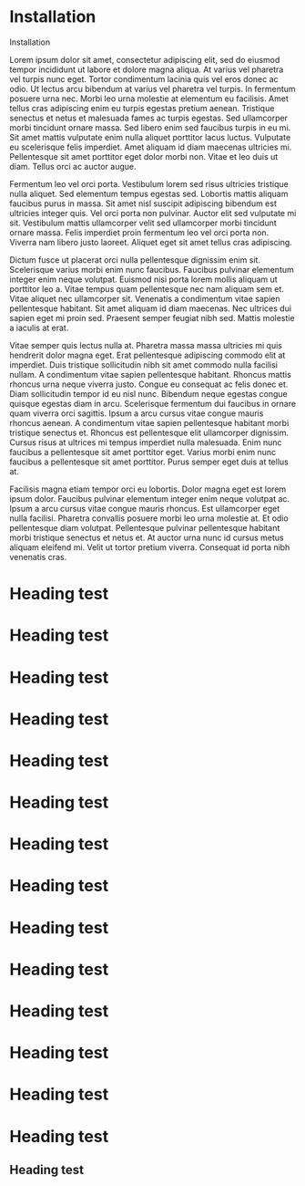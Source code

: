 # Installation
Installation

Lorem ipsum dolor sit amet, consectetur adipiscing elit, sed do eiusmod tempor incididunt ut labore et dolore magna aliqua. At varius vel pharetra vel turpis nunc eget. Tortor condimentum lacinia quis vel eros donec ac odio. Ut lectus arcu bibendum at varius vel pharetra vel turpis. In fermentum posuere urna nec. Morbi leo urna molestie at elementum eu facilisis. Amet tellus cras adipiscing enim eu turpis egestas pretium aenean. Tristique senectus et netus et malesuada fames ac turpis egestas. Sed ullamcorper morbi tincidunt ornare massa. Sed libero enim sed faucibus turpis in eu mi. Sit amet mattis vulputate enim nulla aliquet porttitor lacus luctus. Vulputate eu scelerisque felis imperdiet. Amet aliquam id diam maecenas ultricies mi. Pellentesque sit amet porttitor eget dolor morbi non. Vitae et leo duis ut diam. Tellus orci ac auctor augue.

Fermentum leo vel orci porta. Vestibulum lorem sed risus ultricies tristique nulla aliquet. Sed elementum tempus egestas sed. Lobortis mattis aliquam faucibus purus in massa. Sit amet nisl suscipit adipiscing bibendum est ultricies integer quis. Vel orci porta non pulvinar. Auctor elit sed vulputate mi sit. Vestibulum mattis ullamcorper velit sed ullamcorper morbi tincidunt ornare massa. Felis imperdiet proin fermentum leo vel orci porta non. Viverra nam libero justo laoreet. Aliquet eget sit amet tellus cras adipiscing.

Dictum fusce ut placerat orci nulla pellentesque dignissim enim sit. Scelerisque varius morbi enim nunc faucibus. Faucibus pulvinar elementum integer enim neque volutpat. Euismod nisi porta lorem mollis aliquam ut porttitor leo a. Vitae tempus quam pellentesque nec nam aliquam sem et. Vitae aliquet nec ullamcorper sit. Venenatis a condimentum vitae sapien pellentesque habitant. Sit amet aliquam id diam maecenas. Nec ultrices dui sapien eget mi proin sed. Praesent semper feugiat nibh sed. Mattis molestie a iaculis at erat.

Vitae semper quis lectus nulla at. Pharetra massa massa ultricies mi quis hendrerit dolor magna eget. Erat pellentesque adipiscing commodo elit at imperdiet. Duis tristique sollicitudin nibh sit amet commodo nulla facilisi nullam. A condimentum vitae sapien pellentesque habitant. Rhoncus mattis rhoncus urna neque viverra justo. Congue eu consequat ac felis donec et. Diam sollicitudin tempor id eu nisl nunc. Bibendum neque egestas congue quisque egestas diam in arcu. Scelerisque fermentum dui faucibus in ornare quam viverra orci sagittis. Ipsum a arcu cursus vitae congue mauris rhoncus aenean. A condimentum vitae sapien pellentesque habitant morbi tristique senectus et. Rhoncus est pellentesque elit ullamcorper dignissim. Cursus risus at ultrices mi tempus imperdiet nulla malesuada. Enim nunc faucibus a pellentesque sit amet porttitor eget. Varius morbi enim nunc faucibus a pellentesque sit amet porttitor. Purus semper eget duis at tellus at.

Facilisis magna etiam tempor orci eu lobortis. Dolor magna eget est lorem ipsum dolor. Faucibus pulvinar elementum integer enim neque volutpat ac. Ipsum a arcu cursus vitae congue mauris rhoncus. Est ullamcorper eget nulla facilisi. Pharetra convallis posuere morbi leo urna molestie at. Et odio pellentesque diam volutpat. Pellentesque pulvinar pellentesque habitant morbi tristique senectus et netus et. At auctor urna nunc id cursus metus aliquam eleifend mi. Velit ut tortor pretium viverra. Consequat id porta nibh venenatis cras.

# Heading test
# Heading test
# Heading test
# Heading test
# Heading test
# Heading test
# Heading test
# Heading test
# Heading test
# Heading test
# Heading test
# Heading test
# Heading test
# Heading test
## Heading test